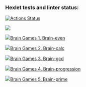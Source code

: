 ### Hexlet tests and linter status:
[![Actions Status](https://github.com/Kwenoth/frontend-project-lvl1/workflows/hexlet-check/badge.svg)](https://github.com/Kwenoth/frontend-project-lvl1/actions)

<a href="https://codeclimate.com/github/codeclimate/codeclimate/maintainability"><img src="https://api.codeclimate.com/v1/badges/a99a88d28ad37a79dbf6/maintainability" /></a>

<a href="https://asciinema.org/a/UUveEjp12zaGcPetTF45Zx4bz" target="_blank"><img src="https://asciinema.org/a/UUveEjp12zaGcPetTF45Zx4bz.svg" />Brain Games 1. Brain-even</a>

<a href="https://asciinema.org/a/SbooNaVKYHO7DUNqnSfyXdeYM" target="_blank"><img src="https://asciinema.org/a/SbooNaVKYHO7DUNqnSfyXdeYM.svg" />Brain Games 2. Brain-calc</a>

<a href="https://asciinema.org/a/uPIC7J57liFf8pmFmJFVYcMf5" target="_blank"><img src="https://asciinema.org/a/uPIC7J57liFf8pmFmJFVYcMf5.svg" />Brain Games 3. Brain-gcd</a>

<a href="https://asciinema.org/a/504159" target="_blank"><img src="https://asciinema.org/a/504159.svg" />Brain Games 4. Brain-progression</a>

<a href="https://asciinema.org/a/504173" target="_blank"><img src="https://asciinema.org/a/504173.svg" />Brain Games 5. Brain-prime</a>